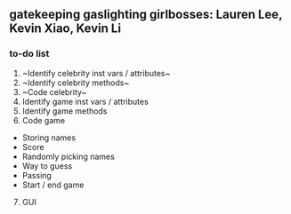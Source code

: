 gatekeeping gaslighting girlbosses: Lauren Lee, Kevin Xiao, Kevin Li
---
### to-do list
1. ~Identify celebrity inst vars / attributes~  
2. ~Identify celebrity methods~  
3. ~Code celebrity~  
4. Identify game inst vars / attributes  
5. Identify game methods  
6. Code game  
* Storing names
 * Score
 * Randomly picking names
 * Way to guess
 * Passing
 * Start / end game
7. GUI
